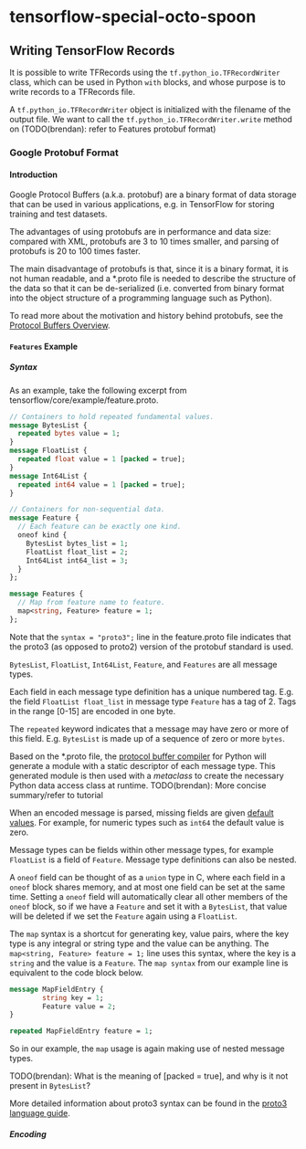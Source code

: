 # tensorflow-special-octo-spoon

## Writing TensorFlow Records

It is possible to write TFRecords using the `tf.python_io.TFRecordWriter`
class, which can be used in Python `with` blocks, and whose purpose is to write
records to a TFRecords file.

A `tf.python_io.TFRecordWriter` object is initialized with the filename of the
output file. We want to call the `tf.python_io.TFRecordWriter.write` method on
(TODO(brendan): refer to Features protobuf format)

### <a name="protobuf"></a>Google Protobuf Format

#### Introduction

Google Protocol Buffers (a.k.a. protobuf) are a binary format of data storage
that can be used in various applications, e.g. in TensorFlow for storing
training and test datasets.

The advantages of using protobufs are in performance and data size: compared
with XML, protobufs are 3 to 10 times smaller, and parsing of protobufs is 20
to 100 times faster.

The main disadvantage of protobufs is that, since it is a binary format, it is
not human readable, and a \*.proto file is needed to describe the structure of
the data so that it can be de-serialized (i.e. converted from binary format
into the object structure of a programming language such as Python).

To read more about the motivation and history behind protobufs, see the
[Protocol Buffers Overview](https://developers.google.com/protocol-buffers/docs/overview).

#### `Features` Example

##### Syntax

As an example, take the following excerpt from
tensorflow/core/example/feature.proto.

```protobuf
// Containers to hold repeated fundamental values.
message BytesList {
  repeated bytes value = 1;
}
message FloatList {
  repeated float value = 1 [packed = true];
}
message Int64List {
  repeated int64 value = 1 [packed = true];
}

// Containers for non-sequential data.
message Feature {
  // Each feature can be exactly one kind.
  oneof kind {
    BytesList bytes_list = 1;
    FloatList float_list = 2;
    Int64List int64_list = 3;
  }
};

message Features {
  // Map from feature name to feature.
  map<string, Feature> feature = 1;
};
```

Note that the `syntax = "proto3";` line in the feature.proto file indicates
that the proto3 (as opposed to proto2) version of the protobuf standard is used.

`BytesList`, `FloatList`, `Int64List`, `Feature`, and `Features` are all
message types.

Each field in each message type definition has a unique numbered tag. E.g. the
field `FloatList float_list` in message type `Feature` has a tag of 2. Tags in
the range [0-15] are encoded in one byte.

The `repeated` keyword indicates that a message may have zero or more of this
field. E.g. `BytesList` is made up of a sequence of zero or more `bytes`.

Based on the \*.proto file, the [protocol buffer
compiler](https://developers.google.com/protocol-buffers/docs/proto3#generating)
for Python will generate a module with a static descriptor of each message
type. This generated module is then used with a _metaclass_ to create the
necessary Python data access class at runtime.
TODO(brendan): More concise summary/refer to tutorial

When an encoded message is parsed, missing fields are given [default
values](https://developers.google.com/protocol-buffers/docs/proto3#default).
For example, for numeric types such as `int64` the default value is zero.

Message types can be fields within other message types, for example `FloatList`
is a field of `Feature`. Message type definitions can also be nested.

A `oneof` field can be thought of as a `union` type in C, where each field in a
`oneof` block shares memory, and at most one field can be set at the same time.
Setting a `oneof` field will automatically clear all other members of the
`oneof` block, so if we have a `Feature` and set it with a `BytesList`, that
value will be deleted if we set the `Feature` again using a `FloatList`.

The `map` syntax is a shortcut for generating key, value pairs, where the key
type is any integral or string type and the value can be anything. The
`map<string, Feature> feature = 1;` line uses this syntax, where the key is a
`string` and the value is a `Feature`. The `map syntax` from our example line
is equivalent to the code block below.

```protobuf
message MapFieldEntry {
        string key = 1;
        Feature value = 2;
}

repeated MapFieldEntry feature = 1;
```

So in our example, the `map` usage is again making use of nested message types.

TODO(brendan): What is the meaning of [packed = true], and why is it not
present in `BytesList`?

More detailed information about proto3 syntax can be found in the [proto3
language guide](https://developers.google.com/protocol-buffers/docs/proto3).

##### Encoding
